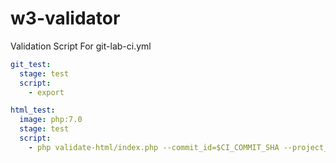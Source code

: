 # w3-validator
Validation Script For git-lab-ci.yml
```yaml
git_test:
  stage: test
  script:
    - export

html_test:
  image: php:7.0
  stage: test
  script:
    - php validate-html/index.php --commit_id=$CI_COMMIT_SHA --project_id=$CI_PROJECT_ID
```


